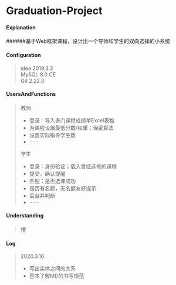 Graduation-Project 
===========================
#### Explanation
######基于Web框架课程，设计出一个导师和学生的双向选择的小系统

#### Configuration
>idea 2019.3.3<br>
>MySQL 8.0 CE<br>
>Git 2.22.0

#### UsersAndFunctions
>教师
>* 登录：导入多门课程成绩单Excel表格<br>
>* 为课程设置最低分数/权重；保密算法<br>
>* 设置实际指导学生数<br>
>* ······
>
>学生
>* 登录：身份验证；载入曾经选修的课程
>* 提交，确认提醒
>* 匹配：是否选课成功
>* 是否有名额，无名额友好提示
>* 后台并判断
>* ······
#### Understanding
>懵
#### Log
  >2020.3.16
  >* 写出实体之间的关系
  >* 基本了解MD的书写规范

